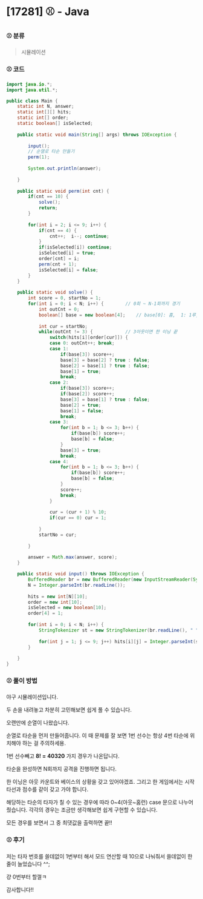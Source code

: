 # [17281] ⚾ - Java

###  ⚾ 분류

> 시뮬레이션
>



### ⚾ 코드

```java
import java.io.*;
import java.util.*;

public class Main {
	static int N, answer;
	static int[][] hits;
	static int[] order;
	static boolean[] isSelected;
	
	public static void main(String[] args) throws IOException {
		
		input();
		// 순열로 타순 만들기
		perm(1);
		
		System.out.println(answer);
		
	}
	
	public static void perm(int cnt) {
		if(cnt == 10) {
			solve();
			return;
		}
		
		for(int i = 2; i <= 9; i++) {
			if(cnt == 4) {
				cnt++;	i--; continue;
			}
			if(isSelected[i]) continue;
			isSelected[i] = true;
			order[cnt] = i;
			perm(cnt + 1);
			isSelected[i] = false;
		}
	}
	
	public static void solve() {
		int score = 0, startNo = 1;
		for(int i = 0; i < N; i++) {		// 0회 ~ N-1회까지 경기
			int outCnt = 0;
			boolean[] base = new boolean[4];	// base[0]: 홈,  1: 1루, 2: 2루, 3: 3루 
		
			int cur = startNo;
			while(outCnt != 3) {			// 3아웃이면 한 이닝 끝
				switch(hits[i][order[cur]]) {
				case 0: outCnt++; break;
				case 1:
					if(base[3]) score++;
					base[3] = base[2] ? true : false;
					base[2] = base[1] ? true : false;
					base[1] = true;
					break;
				case 2:
					if(base[3]) score++;
					if(base[2]) score++;
					base[3] = base[1] ? true : false;
					base[2] = true;
					base[1] = false;
					break;
				case 3:
					for(int b = 1; b <= 3; b++) {
						if(base[b]) score++;
						base[b] = false;
					}
					base[3] = true;
					break;
				case 4:
					for(int b = 1; b <= 3; b++) {
						if(base[b]) score++;
						base[b] = false;
					}
					score++;
					break;
				}
				
				cur = (cur + 1) % 10;
				if(cur == 0) cur = 1;
			
			}
			startNo = cur;
			
		}
		
		answer = Math.max(answer, score);
	}	

	public static void input() throws IOException {
		BufferedReader br = new BufferedReader(new InputStreamReader(System.in));
		N = Integer.parseInt(br.readLine()); 
		
		hits = new int[N][10];
		order = new int[10];
		isSelected = new boolean[10];
		order[4] = 1;
		
		for(int i = 0; i < N; i++) {
			StringTokenizer st = new StringTokenizer(br.readLine(), " ");
			
			for(int j = 1; j <= 9; j++) hits[i][j] = Integer.parseInt(st.nextToken());
		}
		
	}
}
```



### ⚾ 풀이 방법

야구 시뮬레이션입니다.

두 손을 내려놓고 차분히 고민해보면 쉽게 풀 수 있습니다.



오랜만에 순열이 나왔습니다.

순열로 타순을 먼저 만들어줍니다. 이 때 문제를 잘 보면 1번 선수는 항상 4번 타순에 위치해야 하는 걸 주의하세용.

1번 선수빼고 **8! =** **40320** 가지 경우가 나온답니다.

 

타순을 완성하면 N회까지 공격을 진행하면 됩니다. 

 

한 이닝은 아웃 카운트와 베이스의 상황을 갖고 있어야겠죠. 그리고 한 게임에서는 시작 타선과 점수를 같이 갖고 가야 합니다. 

해당하는 타순의 타자가 칠 수 있는 경우에 따라 0~4(아웃~홈런) case 문으로 나누어줬습니다. 각각의 경우는 조금만 생각해보면 쉽게 구현할 수 있습니다.

모든 경우를 보면서 그 중 최댓값을 출력하면 끝!!





### ⚾ 후기

저는 타자 번호를 쓸데없이 1번부터 해서 모드 연산할 때 10으로 나눠줘서 쓸데없이 한 줄이 늘었습니다 ^^;

걍 0번부터 할껄ㅋ

감사합니다!!